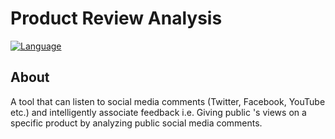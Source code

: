# Product Review Analysis
[![Language](https://img.shields.io/badge/language-python-blue.svg?style=flat)](https://www.python.org)

## About
A tool that can listen to social media comments (Twitter, Facebook, YouTube etc.) and intelligently associate feedback i.e. Giving public 's views on a specific product by analyzing public social media comments.
